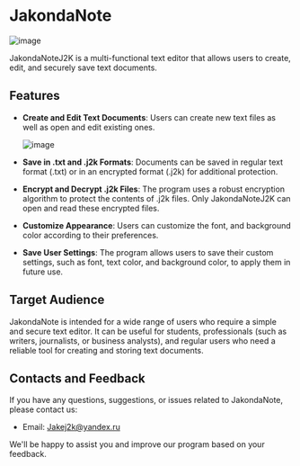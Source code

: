 # JakondaNote

![image](https://github.com/twiks228/JakondaNote/assets/41331670/ad9f0afd-d3ef-4e4f-bf0b-9245355583fe)

JakondaNoteJ2K is a multi-functional text editor that allows users to create, edit, and securely save text documents.

## Features

- **Create and Edit Text Documents**: Users can create new text files as well as open and edit existing ones.

  ![image](https://github.com/twiks228/JakondaNote/assets/41331670/9746e8a4-52a3-4fa8-9a7e-e321548b73f4)
- **Save in .txt and .j2k Formats**: Documents can be saved in regular text format (.txt) or in an encrypted format (.j2k) for additional protection.
- **Encrypt and Decrypt .j2k Files**: The program uses a robust encryption algorithm to protect the contents of .j2k files. Only JakondaNoteJ2K can open and read these encrypted files.
- **Customize Appearance**: Users can customize the font, and background color according to their preferences.
- **Save User Settings**: The program allows users to save their custom settings, such as font, text color, and background color, to apply them in future use.

## Target Audience

JakondaNote is intended for a wide range of users who require a simple and secure text editor. It can be useful for students, professionals (such as writers, journalists, or business analysts), and regular users who need a reliable tool for creating and storing text documents.


## Contacts and Feedback

If you have any questions, suggestions, or issues related to JakondaNote, please contact us:

- Email: Jakej2k@yandex.ru

We'll be happy to assist you and improve our program based on your feedback.
